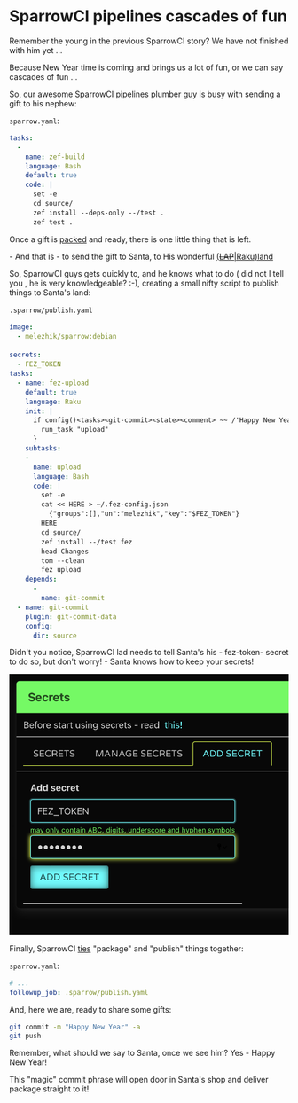 # SparrowCI pipelines cascades of fun


Remember the young in the previous SparrowCI story? We have not finished with him yet ...

Because New Year time is coming and brings us a lot of fun, or we can say cascades of fun ...

So, our awesome SparrowCI pipelines plumber guy is busy with sending a gift to his nephew:

`sparrow.yaml`:

```yaml
tasks:
  -
    name: zef-build
    language: Bash
    default: true
    code: |
      set -e
      cd source/
      zef install --deps-only --/test .
      zef test .
```

Once a gift is [packed](https://ci.sparrowhub.io/report/1919) and ready, there is one little thing that is left.

\- And that is - to send the gift to Santa, to His wonderful [(~~LAP~~|Raku)land](https://raku.land)

So, SparrowCI guys gets quickly to, and he knows what to do ( did not I tell you ,
he is very knowledgeable? :-), creating a small nifty script to publish things to 
Santa's land:

`.sparrow/publish.yaml`

```yaml
image:
  - melezhik/sparrow:debian

secrets:
  - FEZ_TOKEN
tasks:
  - name: fez-upload
    default: true
    language: Raku
    init: |
      if config()<tasks><git-commit><state><comment> ~~ /'Happy New Year'/ {
        run_task "upload"
      }
    subtasks:
    -
      name: upload
      language: Bash
      code: |
        set -e
        cat << HERE > ~/.fez-config.json
          {"groups":[],"un":"melezhik","key":"$FEZ_TOKEN"}
        HERE
        cd source/
        zef install --/test fez
        head Changes
        tom --clean
        fez upload
    depends:
      -
        name: git-commit
  - name: git-commit
    plugin: git-commit-data
    config:
      dir: source
```

Didn't you notice, SparrowCI lad needs to tell Santa's his - fez-token- secret to do so, 
but don't worry! - Santa knows how to keep your secrets!

![secret](https://raw.githubusercontent.com/melezhik/advent/master/images/sparrowci/secret.png)


Finally, SparrowCI [ties](https://github.com/melezhik/rakudist-teddy-bear/blob/0023787d0c0b6c7c7ac9e62e7b56b3be2ace35f3/sparrow.yaml#L12) 
"package" and "publish" things together:

`sparrow.yaml`:

```yaml
# ...
followup_job: .sparrow/publish.yaml
```

And, here we are, ready to share some gifts:


```bash
git commit -m "Happy New Year" -a
git push
```

Remember, what should we say to Santa, once we see him? Yes - Happy New Year!

This "magic" commit phrase will open door in Santa's shop 
and deliver package straight to it!




